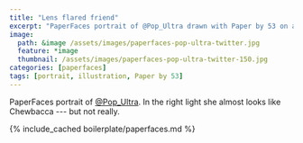 ```yaml
---
title: "Lens flared friend"
excerpt: "PaperFaces portrait of @Pop_Ultra drawn with Paper by 53 on an iPad."
image: 
  path: &image /assets/images/paperfaces-pop-ultra-twitter.jpg 
  feature: *image
  thumbnail: /assets/images/paperfaces-pop-ultra-twitter-150.jpg
categories: [paperfaces]
tags: [portrait, illustration, Paper by 53]
---
```


PaperFaces portrait of [@Pop_Ultra](https://twitter.com/Pop_Ultra). In the right light she almost looks like Chewbacca --- but not really.

{% include_cached boilerplate/paperfaces.md %}
